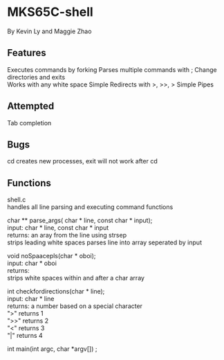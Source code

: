 # MKS65C-shell
By Kevin Ly and Maggie Zhao

## Features
  Executes commands by forking
  Parses multiple commands with ;
  Change directories and exits  
  Works with any white space
  Simple Redirects with >, >>, >
  Simple Pipes

## Attempted
  Tab completion

## Bugs
  cd creates new processes, exit will not work after cd



## Functions
shell.c <br />
handles all line parsing and executing command functions

char ** parse_args( char * line, const char * input);<br />
input: char * line, const char * input <br />
returns: an aray from the line using strsep<br />
strips leading white spaces parses line into array seperated by input<br />

void noSpaacepls(char * oboi);<br />
input: char * oboi<br />
returns:<br />
strips white spaces within and after a char array<br />

int checkfordirections(char * line); <br />
input: char * line<br />
returns: a number based on a special character<br />
">" returns 1<br />
">>" returns 2<br />
"<" returns 3<br />
"|" returns 4<br />

int main(int argc, char *argv[]) ;<br />
